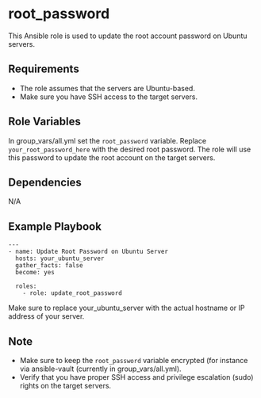 root_password
=========
This Ansible role is used to update the root account password on Ubuntu servers.

Requirements
------------
- The role assumes that the servers are Ubuntu-based.
- Make sure you have SSH access to the target servers.

Role Variables
--------------
In group_vars/all.yml set the `root_password` variable. Replace `your_root_password_here` with the desired root password. The role will use this password to update the root account on the target servers.

Dependencies
------------

 N/A

Example Playbook
----------------

```
---
- name: Update Root Password on Ubuntu Server
  hosts: your_ubuntu_server
  gather_facts: false
  become: yes

  roles:
    - role: update_root_password
```
Make sure to replace your_ubuntu_server with the actual hostname or IP address of your server.


Note
----
- Make sure to keep the `root_password` variable encrypted (for instance via ansible-vault (currently in group_vars/all.yml).
- Verify that you have proper SSH access and privilege escalation (sudo) rights on the target servers.
